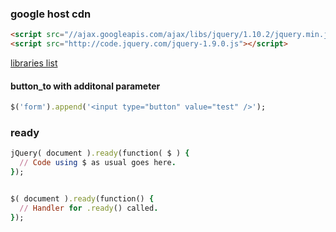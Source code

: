 ### google host cdn


```html
<script src="//ajax.googleapis.com/ajax/libs/jquery/1.10.2/jquery.min.js"></script>
<script src="http://code.jquery.com/jquery-1.9.0.js"></script>
```
[libraries list](https://developers.google.com/speed/libraries/devguide#jquery)


#### button_to with additonal parameter

```ruby
$('form').append('<input type="button" value="test" />');
```


### ready



```ruby
jQuery( document ).ready(function( $ ) {
  // Code using $ as usual goes here.
});


$( document ).ready(function() {
  // Handler for .ready() called.
});
```
